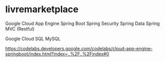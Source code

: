 # livremarketplace

Google Cloud App Engine
 Spring Boot
 Spring Security
 Spring Data
 Spring MVC (Restful)

Google Cloud SQL 
  MySQL

https://codelabs.developers.google.com/codelabs/cloud-app-engine-springboot/index.html?index=..%2F..%2Findex#0
